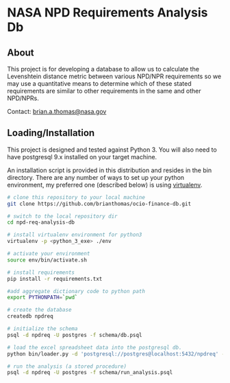 # NASA NPD Requirements Analysis Db

## About

This project is for developing a database to allow us to calculate the
Levenshtein distance metric between various NPD/NPR requirements so we
may use a quantitative means to determine which of these stated 
requirements are similar to other requirements in the same and other 
NPD/NPRs.

Contact: brian.a.thomas@nasa.gov


## Loading/Installation

This project is designed and tested against Python 3. You will also need
to have postgresql 9.x installed on your target machine. 

An installation script is provided in this distribution and resides
in the bin directory. There are any number of ways to set up your
python environment, my preferred one (described below) is using
[virtualenv](https://pypi.python.org/pypi/virtualenv).

```bash
# clone this repository to your local machine
git clone https://github.com/brianthomas/ocio-finance-db.git

# switch to the local repository dir
cd npd-req-analysis-db

# install virtualenv environment for python3
virtualenv -p <python_3_exe> ./env

# activate your environment
source env/bin/activate.sh

# install requirements
pip install -r requirements.txt

#add aggregate dictionary code to python path 
export PYTHONPATH=`pwd`

# create the database
createdb npdreq 

# initialize the schema
psql -d npdreq -U postgres -f schema/db.psql

# load the excel spreadsheet data into the postgresql db. 
python bin/loader.py -d 'postgresql://postgres@localhost:5432/npdreq' -f data/*.xlsm

# run the analysis (a stored procedure)
psql -d npdreq -U postgres -f schema/run_analysis.psql

```

